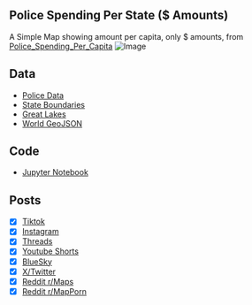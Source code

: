 ## Police Spending Per State ($ Amounts)
A Simple Map showing amount per capita, only $ amounts, from [Police_Spending_Per_Capita](../Police_Spending_Per_Capita/)
![Image](https://drive.google.com/uc?export=view&id=1QIb47JJ_2rpysmscjWsRvRhFAqw9D1Zk)

## Data
* [Police Data](https://www.moneygeek.com/financial-planning/taxes/state-policing-corrections-spending/)
* [State Boundaries](https://www.census.gov/geographies/mapping-files/time-series/geo/carto-boundary-file.html)
* [Great Lakes](https://usicecenter.gov/Products/GreatLakesData)
* [World GeoJSON](https://public.opendatasoft.com/explore/dataset/world-administrative-boundaries/export/?flg=en-us)

## Code
* [Jupyter Notebook](FormatData.ipynb)

## Posts
- [x] [Tiktok](https://www.tiktok.com/@vinemapper/video/7455749004903714094)
- [x] [Instagram](https://www.instagram.com/p/DEX1JctyERD/)
- [x] [Threads](https://www.threads.net/@vinemapper/post/DEX1Kg4yVgS)
- [x] [Youtube Shorts](https://youtube.com/shorts/U7V7DIhOxu8)
- [x] [BlueSky](https://bsky.app/profile/vinemapper.bsky.social/post/3leu5i76wrs2g)
- [x] [X/Twitter](https://x.com/VineMapper/status/1875237553982599247)
- [x] [Reddit r/Maps](https://www.reddit.com/r/Maps/comments/1hss7lg/police_spending_per_capita/)
- [x] [Reddit r/MapPorn](https://www.reddit.com/r/MapPorn/comments/1hss7bg/police_spending_per_capita/)
